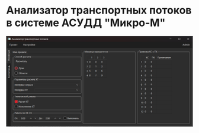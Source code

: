 # Анализатор транспортных потоков в системе АСУДД "Микро-М"

![Graphic_Objects](https://github.com/SaDephic/street_metrix/blob/main/docs/img/main.png?raw=true)